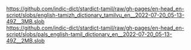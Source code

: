 https://github.com/indic-dict/stardict-tamil/raw/gh-pages/en-head_en-script/slobs/english-tamizh_dictionary_tamilvu_en__2022-07-20_05-13-49Z__3MB.slob  
https://github.com/indic-dict/stardict-tamil/raw/gh-pages/en-head_en-script/slobs/pals_english-tamil_dictionary_en__2022-07-20_05-13-49Z__2MB.slob  

